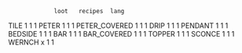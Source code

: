                  loot   recipes  lang
TILE             1      1        1
PETER            1      1        1
PETER_COVERED    1      1        1
DRIP             1      1        1
PENDANT          1      1        1
BEDSIDE          1      1        1
BAR              1      1        1
BAR_COVERED      1      1        1
TOPPER           1      1        1
SCONCE           1      1        1
WERNCH           x      1        1